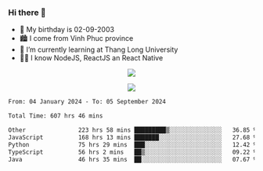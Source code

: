 ### Hi there 👋
- 🎂 My birthday is 02-09-2003
- 🏙️ I come from Vinh Phuc province
- 🌱 I’m currently learning at Thang Long University
- 🧑‍💻 I know NodeJS, ReactJS an React Native
<p align="center"><img src="https://github-readme-stats.vercel.app/api?username=tmquang0209&show_icons=true&theme=gradient"></p>
<p align="center"><img src="https://github-readme-stats.vercel.app/api/top-langs/?username=tmquang0209&hide=scss,css&langs_count=10"></p>
<!--START_SECTION:waka-->

```txt
From: 04 January 2024 - To: 05 September 2024

Total Time: 607 hrs 46 mins

Other               223 hrs 58 mins █████████▒░░░░░░░░░░░░░░░   36.85 %
JavaScript          168 hrs 13 mins ███████░░░░░░░░░░░░░░░░░░   27.68 %
Python              75 hrs 29 mins  ███░░░░░░░░░░░░░░░░░░░░░░   12.42 %
TypeScript          56 hrs 2 mins   ██▒░░░░░░░░░░░░░░░░░░░░░░   09.22 %
Java                46 hrs 35 mins  ██░░░░░░░░░░░░░░░░░░░░░░░   07.67 %
```

<!--END_SECTION:waka-->
